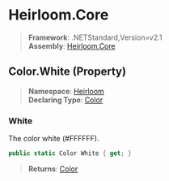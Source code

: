 # Heirloom.Core

> **Framework**: .NETStandard,Version=v2.1  
> **Assembly**: [Heirloom.Core][0]

## Color.White (Property)

> **Namespace**: [Heirloom][0]  
> **Declaring Type**: [Color][1]

### White

The color white (#FFFFFF).

```cs
public static Color White { get; }
```

> **Returns**: [Color][1]

[0]: ../../../Heirloom.Core.md
[1]: ../Color.md

